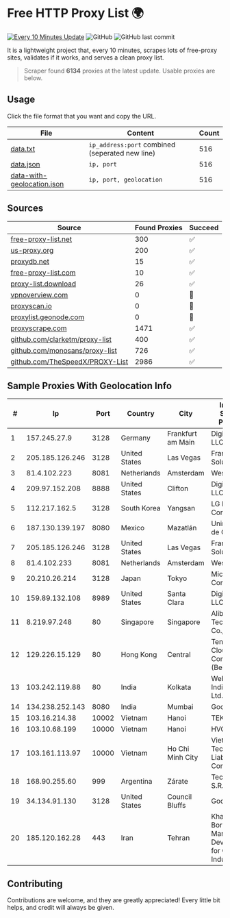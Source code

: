 
# Free HTTP Proxy List 🌍

[![Every 10 Minutes Update](https://github.com/mertguvencli/http-proxy-list/actions/workflows/main.yml/badge.svg?branch=main)](https://github.com/mertguvencli/http-proxy-list/actions/workflows/main.yml)
![GitHub](https://img.shields.io/github/license/mertguvencli/http-proxy-list)
![GitHub last commit](https://img.shields.io/github/last-commit/mertguvencli/http-proxy-list)

It is a lightweight project that, every 10 minutes, scrapes lots of free-proxy sites, validates if it works, and serves a clean proxy list.


> Scraper found **6134** proxies at the latest update. Usable proxies are below.

## Usage

Click the file format that you want and copy the URL.


|File|Content|Count|
|----|-------|-----|
|[data.txt](https://raw.githubusercontent.com/mertguvencli/http-proxy-list/main/proxy-list/data.txt)|`ip_address:port` combined (seperated new line)|516|
|[data.json](https://raw.githubusercontent.com/mertguvencli/http-proxy-list/main/proxy-list/data.json)|`ip, port`|516|
|[data-with-geolocation.json](https://raw.githubusercontent.com/mertguvencli/http-proxy-list/main/proxy-list/data-with-geolocation.json)|`ip, port, geolocation`|516|

## Sources

|Source|Found Proxies|Succeed|
|------|-------------|-------|
|[free-proxy-list.net](https://free-proxy-list.net)|300|✅|
|[us-proxy.org](https://www.us-proxy.org)|200|✅|
|[proxydb.net](http://proxydb.net)|15|✅|
|[free-proxy-list.com](https://free-proxy-list.com/?page=&port=&type%5B%5D=http&type%5B%5D=https&up_time=0&search=Search)|10|✅|
|[proxy-list.download](https://www.proxy-list.download/HTTP)|26|✅|
|[vpnoverview.com](https://vpnoverview.com/privacy/anonymous-browsing/free-proxy-servers)|0|🚫|
|[proxyscan.io](https://www.proxyscan.io)|0|🚫|
|[proxylist.geonode.com](https://proxylist.geonode.com/api/proxy-list?limit=300&page=1&sort_by=lastChecked&sort_type=desc&protocols=http,https)|0|🚫|
|[proxyscrape.com](https://api.proxyscrape.com/v2/?request=displayproxies&protocol=http&timeout=10000&country=all&ssl=all&anonymity=all)|1471|✅|
|[github.com/clarketm/proxy-list](https://raw.githubusercontent.com/clarketm/proxy-list/master/proxy-list-raw.txt)|400|✅|
|[github.com/monosans/proxy-list](https://raw.githubusercontent.com/monosans/proxy-list/main/proxies/http.txt)|726|✅|
|[github.com/TheSpeedX/PROXY-List](https://raw.githubusercontent.com/TheSpeedX/PROXY-List/master/http.txt)|2986|✅|


## Sample Proxies With Geolocation Info

|#|Ip|Port|Country|City|Internet Service Provider|
|-|--|----|-------|----|-------------------------|
|1|157.245.27.9|3128|Germany|Frankfurt am Main|DigitalOcean, LLC|
|2|205.185.126.246|3128|United States|Las Vegas|FranTech Solutions|
|3|81.4.102.223|8081|Netherlands|Amsterdam|WeservIT|
|4|209.97.152.208|8888|United States|Clifton|DigitalOcean, LLC|
|5|112.217.162.5|3128|South Korea|Yangsan|LG DACOM Corporation|
|6|187.130.139.197|8080|Mexico|Mazatlán|Uninet S.A. de C.V.|
|7|205.185.126.246|3128|United States|Las Vegas|FranTech Solutions|
|8|81.4.102.233|8081|Netherlands|Amsterdam|WeservIT|
|9|20.210.26.214|3128|Japan|Tokyo|Microsoft Corporation|
|10|159.89.132.108|8989|United States|Santa Clara|DigitalOcean, LLC|
|11|8.219.97.248|80|Singapore|Singapore|Alibaba (US) Technology Co., Ltd.|
|12|129.226.15.129|80|Hong Kong|Central|Tencent Cloud Computing (Beijing) Co|
|13|103.242.119.88|80|India|Kolkata|Web Werks India Pvt. Ltd.|
|14|134.238.252.143|8080|India|Mumbai|Google LLC|
|15|103.16.214.38|10002|Vietnam|Hanoi|TEK|
|16|103.10.68.199|10000|Vietnam|Hanoi|HVC|
|17|103.161.113.97|10000|Vietnam|Ho Chi Minh City|Viet Digital Technology Liability Company|
|18|168.90.255.60|999|Argentina|Zárate|Tecnocomp S.R.L.|
|19|34.134.91.130|3128|United States|Council Bluffs|Google LLC|
|20|185.120.162.28|443|Iran|Tehran|Khallagh Borhan Market Development for Creative Industries Co|



## Contributing

Contributions are welcome, and they are greatly appreciated! Every
little bit helps, and credit will always be given.


